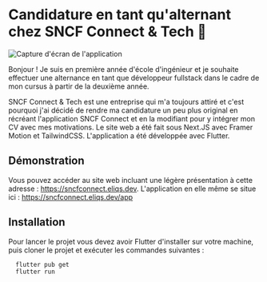 
# Candidature en tant qu'alternant chez SNCF Connect & Tech 👋

![Capture d'écran de l'application](https://sncfconnect.eliqs.dev/app/assets/assets/projects/candidature-sncfconnect.jpg)

Bonjour ! Je suis en première année d'école d'ingénieur et je souhaite effectuer une alternance en tant que développeur fullstack dans le cadre de mon cursus à partir de la deuxième année.

SNCF Connect & Tech est une entreprise qui m'a toujours attiré et c'est pourquoi j'ai décidé de rendre ma candidature un peu plus original en récréant l'application SNCF Connect et en la modifiant pour y intégrer mon CV avec mes motivations. Le site web a été fait sous Next.JS avec Framer Motion et TailwindCSS. L'application a été développée avec Flutter.
## Démonstration

Vous pouvez accéder au site web incluant une légère présentation à cette adresse : https://sncfconnect.eliqs.dev. L'application en elle même se situe ici : https://sncfconnect.eliqs.dev/app


## Installation

Pour lancer le projet vous devez avoir Flutter d'installer sur votre machine, puis cloner le projet et exécuter les commandes suivantes :

```bash
  flutter pub get
  flutter run
```

